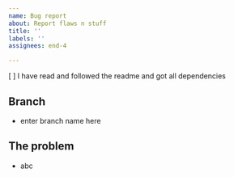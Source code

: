```yaml
---
name: Bug report
about: Report flaws n stuff
title: ''
labels: ''
assignees: end-4

---
```


[ ] I have read and followed the readme and got all dependencies
## Branch
- enter branch name here
## The problem
- abc
